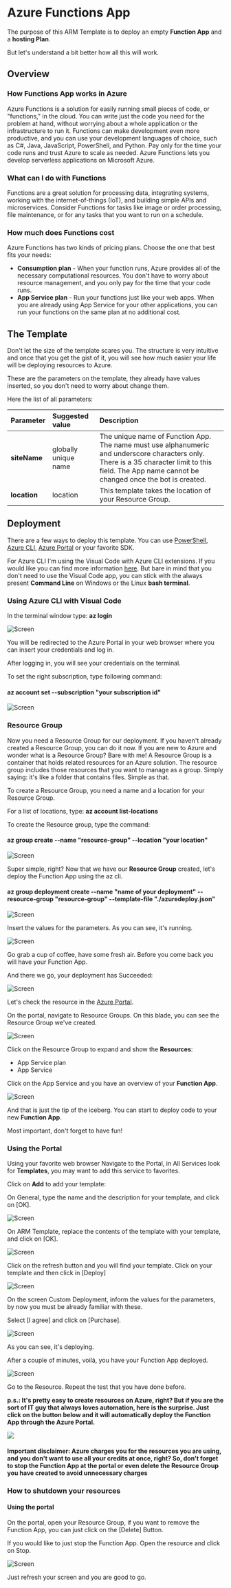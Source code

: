 # Azure Functions App

The purpose of this ARM Template is to deploy an empty **Function App** and a **hosting Plan**.

But let's understand a bit better how all this will work.

## Overview

### How Functions App works in Azure

Azure Functions is a solution for easily running small pieces of code, or "functions," in the cloud. You can write just the code you need for the problem at hand, without worrying about a whole application or the infrastructure to run it. Functions can make development even more productive, and you can use your development languages of choice, such as C#, Java, JavaScript, PowerShell, and Python. Pay only for the time your code runs and trust Azure to scale as needed. Azure Functions lets you develop serverless applications on Microsoft Azure.

### What can I do with Functions

Functions are a great solution for processing data, integrating systems, working with the internet-of-things (IoT), and building simple APIs and microservices. Consider Functions for tasks like image or order processing, file maintenance, or for any tasks that you want to run on a schedule.

### How much does Functions cost

Azure Functions has two kinds of pricing plans. Choose the one that best fits your needs:

- **Consumption plan** - When your function runs, Azure provides all of the necessary computational resources. You don't have to worry about resource management, and you only pay for the time that your code runs.
- **App Service plan** - Run your functions just like your web apps. When you are already using App Service for your other applications, you can run your functions on the same plan at no additional cost.

## The Template

Don't let the size of the template scares you. The structure is very intuitive and once that you get the gist of it, you will see how much easier your life will be deploying resources to Azure.

These are the parameters on the template, they already have values inserted, so you don't need to worry about change them.

Here the list of all parameters:

Parameter         | Suggested value     | Description
:--------------- | :-------------      |:---------------------
**siteName** | globally unique name  | The unique name of Function App. The name must use alphanumeric and underscore characters only. There is a 35 character limit to this field. The App name cannot be changed once the bot is created.
**location** | location | This template takes the location of your Resource Group.

## Deployment

There are a few ways to deploy this template.
You can use [PowerShell](https://docs.microsoft.com/en-us/azure/azure-resource-manager/resource-group-template-deploy), [Azure CLI](https://docs.microsoft.com/en-us/azure/azure-resource-manager/resource-group-template-deploy-cli), [Azure Portal](https://docs.microsoft.com/en-us/azure/azure-resource-manager/resource-group-template-deploy-portal) or your favorite SDK.

For Azure CLI I'm using the Visual Code with Azure CLI extensions. If you would like you can find more information [here](https://code.visualstudio.com/docs/azure/extensions). But bare in mind that you don't need to use the Visual Code app, you can stick with the always present **Command Line** on Windows or the Linux **bash terminal**.

### Using Azure CLI with Visual Code

In the terminal window type: **az login**

![Screen](./images/azlogin.png)

You will be redirected to the Azure Portal in your web browser where you can insert your credentials and log in.

After logging in, you will see your credentials on the terminal.

To set the right subscription, type following command:

#### az account set --subscription "your subscription id"

![Screen](./images/azsetsub.png)

### Resource Group

Now you need a Resource Group for our deployment. If you haven't already created a Resource Group, you can do it now. If you are new to Azure and wonder what is a Resource Group? Bare with me! A Resource Group is a container that holds related resources for an Azure solution. The resource group includes those resources that you want to manage as a group. Simply saying: it's like a folder that contains files. Simple as that.

To create a Resource Group, you need a name and a location for your Resource Group.

For a list of locations, type: **az account list-locations**

To create the Resource group, type the command:

#### az group create --name "resource-group" --location "your location"

![Screen](./images/azgroup.png)

Super simple, right? Now that we have our **Resource Group** created, let's deploy the Function App using the az cli.

#### az group deployment create --name "name of your deployment" --resource-group "resource-group" --template-file "./azuredeploy.json"

![Screen](./images/azdeploy.png)

Insert the values for the parameters.
As you can see, it's running.

![Screen](./images/azdeploy2.png)

Go grab a cup of coffee, have some fresh air. Before you come back you will have your Function App.

And there we go, your deployment has Succeeded:

![Screen](./images/azdeploy3.png)

Let's check the resource in the [Azure Portal](https://portal.azure.com).

On the portal, navigate to Resource Groups. On this blade, you can see the Resource Group we've created.

![Screen](./images/azdeployportal.png)

Click on the Resource Group to expand and show the **Resources**:

- App Service plan
- App Service

Click on the App Service and you have an overview of your **Function App**.

![Screen](./images/azdeployportal2.png)

And that is just the tip of the iceberg. You can start to deploy code to your new **Function App**.

Most important, don't forget to have fun!

### Using the Portal

Using your favorite web browser Navigate to the Portal, in All Services look for **Templates**, you may want to add this service to favorites.

Click on **Add** to add your template:

On General, type the name and the description for your template, and click on [OK].

![Screen](./images/aztemplate2.png)

On ARM Template, replace the contents of the template with your template, and click on [OK].

![Screen](./images/aztemplate3.png)

Click on the refresh button and you will find your template. Click on your template and then click in [Deploy]

![Screen](./images/azportaldeploy.png)

On the screen Custom Deployment, inform the values for the parameters, by now you must be already familiar with these.

Select [I agree] and click on [Purchase].

![Screen](./images/azportaldeploy2.png)

As you can see, it's deploying.

After a couple of minutes, voilà, you have your Function App deployed.

![Screen](./images/azportaldeploy3.png)

Go to the Resource. Repeat the test that you have done before.

**p.s.: It's pretty easy to create resources on Azure, right? But if you are the sort of IT guy that always loves automation, here is the surprise. Just click on the button below and it will automatically deploy the Function App through the Azure Portal.**

<a href="https://portal.azure.com/#create/Microsoft.Template/uri/https%3A%2F%2Fraw.githubusercontent.com%2FAzure%2Fazure-quickstart-templates%2Fmaster%2F101-app-function%2Fazuredeploy.json" target="_blank">
<img src="https://raw.githubusercontent.com/Azure/azure-quickstart-templates/master/1-CONTRIBUTION-GUIDE/images/deploytoazure.svg?sanitize=true"/>
</a>

#### Important disclaimer: Azure charges you for the resources you are using, and you don't want to use all your credits at once, right? So, don't forget to stop the Function App at the portal or even delete the Resource Group you have created to avoid unnecessary charges

### How to shutdown your resources

#### Using the portal

On the portal, open your Resource Group, if you want to remove the Function App, you can just click on the [Delete] Button.

If you would like to just stop the Function App. Open the resource and click on Stop.

![Screen](./images/off.png)

Just refresh your screen and you are good to go.
